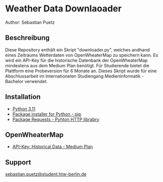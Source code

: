 # Weather Data Downlaoader
Author: Sebastian Puetz

## Beschreibung
Diese Repository enthält ein Skript "downloader.py", welches andhand eines Zeitraums Wetterdaten von OpenWheaterMap zu speichern kann. Es wird ein API-Key für die historische Datenbank der OpenWheaterMap mindestens aus dem Medium Plan benötigt. Für Studierende bietet die Plattform eine Probeversion für 6 Monate an. Dieses Skript wurde für eine Abschlussarbeit im Internationelen Studiengang Medieninformatik - Bachelor verwendet.

## Installation
- [Python 3.11](https://www.python.org/)
- [Package installer for Python - pip](https://pip.pypa.io/en/stable/)
- [Package Requests - Pyhton HTTP librabry](https://pypi.org/project/requests/)

## OpenWheaterMap
- [API-Key: Historical Data - Medium Plan](https://openweathermap.org/full-price#history) 

## Support
sebastian.puetz@student.htw-berlin.de
